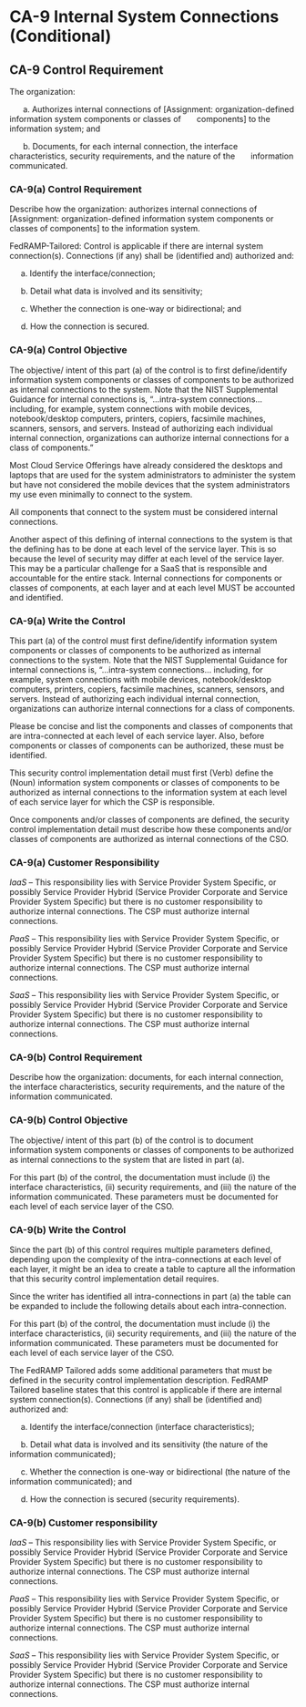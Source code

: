 # CA-9 Internal System Connections (Conditional)
## CA-9 Control Requirement
The organization:

&nbsp;&nbsp;&nbsp;&nbsp;&nbsp;&nbsp;a.	Authorizes internal connections of [Assignment: organization-defined information system components or classes of 
&nbsp;&nbsp;&nbsp;&nbsp;&nbsp;&nbsp;components] to the information system; and

&nbsp;&nbsp;&nbsp;&nbsp;&nbsp;&nbsp;b.	Documents, for each internal connection, the interface characteristics, security requirements, and the nature of the &nbsp;&nbsp;&nbsp;&nbsp;&nbsp;&nbsp;information communicated.
### CA-9(a) Control Requirement
Describe how the organization: authorizes internal connections of [Assignment: organization-defined information system components or classes of components] to the information system.

FedRAMP-Tailored: Control is applicable if there are internal system connection(s). Connections (if any) shall be (identified and) authorized and:

&nbsp;&nbsp;&nbsp;&nbsp;&nbsp;a.	Identify the interface/connection;

&nbsp;&nbsp;&nbsp;&nbsp;&nbsp;b.	Detail what data is involved and its sensitivity;

&nbsp;&nbsp;&nbsp;&nbsp;&nbsp;c.	Whether the connection is one-way or bidirectional; and

&nbsp;&nbsp;&nbsp;&nbsp;&nbsp;d.	How the connection is secured.
### CA-9(a) Control Objective
The objective/ intent of this part (a) of the control is to first define/identify information system components or classes of components to be authorized as internal connections to the system. Note that the NIST Supplemental Guidance for internal connections is, “…intra-system connections… including, for example, system connections with mobile devices, notebook/desktop computers, printers, copiers, facsimile machines, scanners, sensors, and servers. Instead of authorizing each individual internal connection, organizations can authorize internal connections for a class of components.”

Most Cloud Service Offerings have already considered the desktops and laptops that are used for the system administrators to administer the system but have not considered the mobile devices that the system administrators my use even minimally to connect to the system.

All components that connect to the system must be considered internal connections.

Another aspect of this defining of internal connections to the system is that the defining has to be done at each level of the service layer. This is so because the level of security may differ at each level of the service layer. This may be a particular challenge for a SaaS that is responsible and accountable for the entire stack. Internal connections for components or classes of components, at each layer and at each level MUST be accounted and identified.
### CA-9(a) Write the Control
This part (a) of the control must first define/identify information system components or classes of components to be authorized as internal connections to the system. Note that the NIST Supplemental Guidance for internal connections is, “…intra-system connections… including, for example, system connections with mobile devices, notebook/desktop computers, printers, copiers, facsimile machines, scanners, sensors, and servers. Instead of authorizing each individual internal connection, organizations can authorize internal connections for a class of components.

Please be concise and list the components and classes of components that are intra-connected at each level of each service layer. Also, before components or classes of components can be authorized, these must be identified.

This security control implementation detail must first (Verb) define the (Noun) information system components or classes of components to be authorized as internal connections to the information system at each level of each service layer for which the CSP is responsible.

Once components and/or classes of components are defined, the security control implementation detail must describe how these components and/or classes of components are authorized as internal connections of the CSO.
### CA-9(a) Customer Responsibility
*IaaS* – This responsibility lies with Service Provider System Specific, or possibly Service Provider Hybrid (Service Provider Corporate and Service Provider System Specific) but there is no customer responsibility to authorize internal connections. The CSP must authorize internal connections.

*PaaS* – This responsibility lies with Service Provider System Specific, or possibly Service Provider Hybrid (Service Provider Corporate and Service Provider System Specific) but there is no customer responsibility to authorize internal connections. The CSP must authorize internal connections.

*SaaS* – This responsibility lies with Service Provider System Specific, or possibly Service Provider Hybrid (Service Provider Corporate and Service Provider System Specific) but there is no customer responsibility to authorize internal connections. The CSP must authorize internal connections.
### CA-9(b) Control Requirement
Describe how the organization: documents, for each internal connection, the interface characteristics, security requirements, and the nature of the information communicated.
### CA-9(b) Control Objective
The objective/ intent of this part (b) of the control is to document information system components or classes of components to be authorized as internal connections to the system that are listed in part (a).

For this part (b) of the control, the documentation must include (i) the interface characteristics, (ii) security requirements, and (iii) the nature of the information communicated. These parameters must be documented for each level of each service layer of the CSO.
### CA-9(b) Write the Control
Since the part (b) of this control requires multiple parameters defined, depending upon the complexity of the intra-connections at each level of each layer, it might be an idea to create a table to capture all the information that this security control implementation detail requires.

Since the writer has identified all intra-connections in part (a) the table can be expanded to include the following details about each intra-connection.

For this part (b) of the control, the documentation must include (i) the interface characteristics, (ii) security requirements, and (iii) the nature of the information communicated. These parameters must be documented for each level of each service layer of the CSO.

The FedRAMP Tailored adds some additional parameters that must be defined in the security control implementation description. FedRAMP Tailored baseline states that this control is applicable if there are internal system connection(s). Connections (if any) shall be (identified and) authorized and:

&nbsp;&nbsp;&nbsp;&nbsp;&nbsp;a.	Identify the interface/connection (interface characteristics);

&nbsp;&nbsp;&nbsp;&nbsp;&nbsp;b.	Detail what data is involved and its sensitivity (the nature of the information communicated);

&nbsp;&nbsp;&nbsp;&nbsp;&nbsp;c.	Whether the connection is one-way or bidirectional (the nature of the information communicated); and

&nbsp;&nbsp;&nbsp;&nbsp;&nbsp;d.	How the connection is secured (security requirements).
### CA-9(b) Customer responsibility
*IaaS* – This responsibility lies with Service Provider System Specific, or possibly Service Provider Hybrid (Service Provider Corporate and Service Provider System Specific) but there is no customer responsibility to authorize internal connections. The CSP must authorize internal connections.

*PaaS* – This responsibility lies with Service Provider System Specific, or possibly Service Provider Hybrid (Service Provider Corporate and Service Provider System Specific) but there is no customer responsibility to authorize internal connections. The CSP must authorize internal connections.

*SaaS* – This responsibility lies with Service Provider System Specific, or possibly Service Provider Hybrid (Service Provider Corporate and Service Provider System Specific) but there is no customer responsibility to authorize internal connections. The CSP must authorize internal connections.
